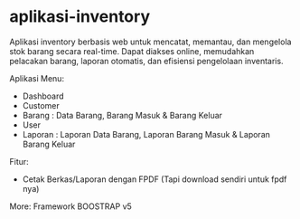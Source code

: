 # aplikasi-inventory
Aplikasi inventory berbasis web untuk mencatat, memantau, dan mengelola stok barang secara real-time. Dapat diakses online, memudahkan pelacakan barang, laporan otomatis, dan efisiensi pengelolaan inventaris.

Aplikasi Menu:
- Dashboard
- Customer
- Barang : Data Barang, Barang Masuk & Barang Keluar
- User
- Laporan : Laporan Data Barang, Laporan Barang Masuk & Laporan Barang Keluar

Fitur:
- Cetak Berkas/Laporan dengan FPDF (Tapi download sendiri untuk fpdf nya)

More: Framework BOOSTRAP v5
